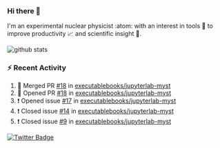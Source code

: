 ### Hi there 👋 

I'm an experimental nuclear physicist :atom: with an interest in tools :wrench: to improve productivity :chart_with_upwards_trend: and scientific insight :telescope:.

![github stats](https://github-readme-stats.vercel.app/api?username=agoose77&show_icons=true&hide_rank=true&hide_title=true&bg_color=30,e76445,904e95&text_color=efe3ec&icon_color=efe3ec)
<!--
**agoose77/agoose77** is a ✨ _special_ ✨ repository because its `README.md` (this file) appears on your GitHub profile.

Here are some ideas to get you started:

- 🔭 I’m currently working on ...
- 🌱 I’m currently learning ...
- 👯 I’m looking to collaborate on ...
- 🤔 I’m looking for help with ...
- 💬 Ask me about ...
- 📫 How to reach me: ...
- 😄 Pronouns: ...
- ⚡ Fun fact: ...
-->

### :zap: Recent Activity
<!--START_SECTION:activity-->
1. 🎉 Merged PR [#18](https://github.com/executablebooks/jupyterlab-myst/pull/18) in [executablebooks/jupyterlab-myst](https://github.com/executablebooks/jupyterlab-myst)
2. 💪 Opened PR [#18](https://github.com/executablebooks/jupyterlab-myst/pull/18) in [executablebooks/jupyterlab-myst](https://github.com/executablebooks/jupyterlab-myst)
3. ❗️ Opened issue [#17](https://github.com/executablebooks/jupyterlab-myst/issues/17) in [executablebooks/jupyterlab-myst](https://github.com/executablebooks/jupyterlab-myst)
4. ❗️ Closed issue [#14](https://github.com/executablebooks/jupyterlab-myst/issues/14) in [executablebooks/jupyterlab-myst](https://github.com/executablebooks/jupyterlab-myst)
5. ❗️ Closed issue [#9](https://github.com/executablebooks/jupyterlab-myst/issues/9) in [executablebooks/jupyterlab-myst](https://github.com/executablebooks/jupyterlab-myst)
<!--END_SECTION:activity-->


[![Twitter Badge](https://img.shields.io/twitter/follow/agoose77?style=flat-square&logo=Twitter&logoColor=white&color=cornflowerblue)](https://twitter.com/agoose77)
